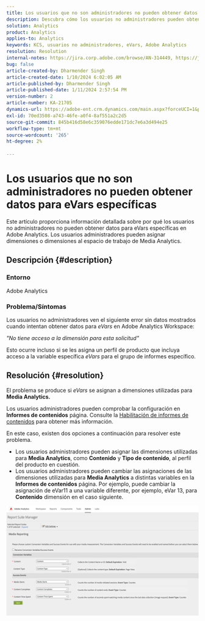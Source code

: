 ```yaml
---
title: Los usuarios que no son administradores no pueden obtener datos para eVars específicas
description: Descubra cómo los usuarios no administradores pueden obtener datos para eVars específicas en Adobe Analytics. Los usuarios administradores pueden asignar dimensiones al espacio de trabajo de Media Analytics.
solution: Analytics
product: Analytics
applies-to: Analytics
keywords: KCS, usuarios no administradores, eVars, Adobe Analytics
resolution: Resolution
internal-notes: https://jira.corp.adobe.com/browse/AN-314449, https://jira.corp.adobe.com/browse/AN-288651
bug: false
article-created-by: Dharmender Singh
article-created-date: 1/10/2024 6:02:05 AM
article-published-by: Dharmender Singh
article-published-date: 1/11/2024 2:57:54 PM
version-number: 2
article-number: KA-21705
dynamics-url: https://adobe-ent.crm.dynamics.com/main.aspx?forceUCI=1&pagetype=entityrecord&etn=knowledgearticle&id=f33c4ac5-7daf-ee11-a569-6045bd0065b6
exl-id: 70ed3508-a743-46fe-a0f4-8af551a2c2d5
source-git-commit: 845b416d58e6c359076edde171dc7e6a3d494e25
workflow-type: tm+mt
source-wordcount: '265'
ht-degree: 2%

---
```


# Los usuarios que no son administradores no pueden obtener datos para eVars específicas


Este artículo proporciona información detallada sobre por qué los usuarios no administradores no pueden obtener datos para eVars específicas en Adobe Analytics. Los usuarios administradores pueden asignar dimensiones o dimensiones al espacio de trabajo de Media Analytics.

## Descripción {#description}


### <b>Entorno</b>

Adobe Analytics

### <b>Problema/Síntomas</b>

Los usuarios no administradores ven el siguiente error sin datos mostrados cuando intentan obtener datos para *eVars* en Adobe Analytics Workspace:

*&quot;No tiene acceso a la dimensión para esta solicitud&quot;*

Esto ocurre incluso si se les asigna un perfil de producto que incluya acceso a la variable específica *eVars* para el grupo de informes específico.


## Resolución {#resolution}


El problema se produce si *eVars* se asignan a dimensiones utilizadas para <b>Media Analytics. </b>

Los usuarios administradores pueden comprobar la configuración en <b>Informes de contenidos</b> página. Consulte la [Habilitación de informes de contenidos](https://experienceleague.adobe.com/docs/media-analytics/using/media-reports/media-reports-enable.html?lang=en) para obtener más información.

En este caso, existen dos opciones a continuación para resolver este problema.

- Los usuarios administradores pueden asignar las dimensiones utilizadas para <b>Media Analytics</b>, como <b>Contenido</b> y <b>Tipo de contenido</b>, al perfil del producto en cuestión.
- Los usuarios administradores pueden cambiar las asignaciones de las dimensiones utilizadas para <b>Media Analytics</b> a distintas variables en la <b>Informes de contenidos</b> página. Por ejemplo, puede cambiar la asignación de eVar11 a una variable diferente, por ejemplo, eVar 13, para <b>Contenido</b> dimensión en el caso siguiente.


![](assets/c3c48629-06e0-ed11-a7c7-6045bd006e5a.png)
